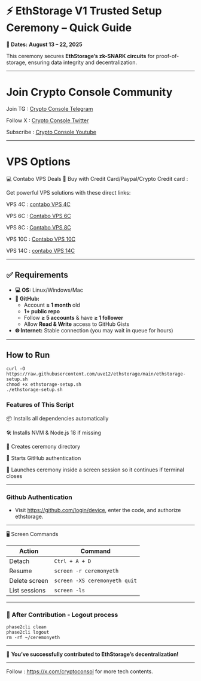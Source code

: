 # ⚡ EthStorage V1 Trusted Setup Ceremony – Quick Guide

**📅 Dates:** **August 13 – 22, 2025**

This ceremony secures **EthStorage’s zk-SNARK circuits** for proof-of-storage, ensuring data integrity and decentralization.

---


# Join Crypto Console Community

Join TG : [Crypto Console Telegram](https://t.me/cryptoconsol) 

Follow X : [Crypto Console Twitter](https://www.x.com/cryptoconsol) 

Subscribe : [Crypto Console Youtube](https://www.youtube.com/@cryptoconsole)

---

# VPS Options

💻 Contabo VPS Deals 🚀 Buy with Credit Card/Paypal/Crypto Credit card : 

Get powerful VPS solutions with these direct links:  

VPS 4C : [contabo VPS 4C](https://www.kqzyfj.com/click-101278318-13796470)

VPS 6C : [Contabo VPS 6C](https://www.kqzyfj.com/click-101278318-13796472)

VPS 8C : [Contabo VPS 8C](https://www.jdoqocy.com/click-101278318-13796474)

VPS 10C : [Contabo VPS 10C](https://www.anrdoezrs.net/click-101278318-13796476)

VPS 14C : [contabo VPS 14C](https://www.kqzyfj.com/click-101278318-15807107)

---

## ✅ Requirements

- **💻 OS:** Linux/Windows/Mac
- **🔑 GitHub:**
  - Account **≥ 1 month** old  
  - **1+ public repo**  
  - Follow **≥ 5 accounts** & have **≥ 1 follower**  
  - Allow **Read & Write** access to GitHub Gists  
- **🌐 Internet:** Stable connection (you may wait in queue for hours)

---

## How to Run
```
curl -O https://raw.githubusercontent.com/uve12/ethstorage/main/ethstorage-setup.sh
chmod +x ethstorage-setup.sh
./ethstorage-setup.sh
```

### Features of This Script

📦 Installs all dependencies automatically

🛠 Installs NVM & Node.js 18 if missing

📂 Creates ceremony directory

🔐 Starts GitHub authentication

🚀 Launches ceremony inside a screen session so it continues if terminal closes

---

### Github Authentication 

- Visit https://github.com/login/device, enter the code, and authorize ethstorage.

---


🖥 Screen Commands

| Action         | Command                       |
| -------------- | ------------------------------|
| Detach         | `Ctrl + A + D`                |
| Resume         | `screen -r ceremonyeth`       |
| Delete screen  | `screen -XS ceremonyeth quit` |
| List sessions  | `screen -ls`                  |

---

### 🧹 After Contribution - Logout process

```
phase2cli clean
phase2cli logout
rm -rf ~/ceremonyeth
```

---

🎉 **You’ve successfully contributed to EthStorage’s decentralization!**

---

Follow : https://x.com/cryptoconsol for more tech contents.


